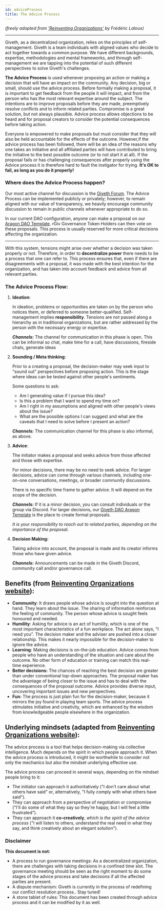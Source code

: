 ```yaml
---
id: adviceProcess
title: The Advice Process
---
```


*(freely adopted from ['Reinventing Organizations'](https://reinventingorganizationswiki.com/theory/decision-making/) by Frédéric Laloux)*

*****************************************************************

Giveth, as a decentralized organization, relies on the principles of self-management. Giveth is a team individuals with aligned values who decide to act together towards a common purpose. We have different backgrounds, expertise, methodologies and mental frameworks, and through self-management we are tapping into the potential of such different perspectives to solve Giveth's challenges.

**The Advice Process** is used whenever proposing an action or making a decision that will have an impact on the community. Any decision, big or small, should use the advice process. Before formally making a proposal, it is important to get feedback from the people it will impact, and from the person who has the most relevant expertise around the subject. The intentions are to improve proposals before they are made, preemptively resolve conflicts and to inform related parties. Compromise is a great solution, but not always plausible. Advice process allows objections to be heard and for proposal creators to consider the potential consequences before taking action.

Everyone is empowered to make proposals but must consider that they will also be held accountable for the effects of the outcome. However,if the advice process has been followed, there will be an idea of the reasons why one takes an initiative and all affiliated parties will have contributed to bring the initiative to the best possible outcome (or to not start it at all). If the proposal fails or has challenging consequences after properly using the Advice process it is therefore hard to fault the instigator for trying. **It's OK to fail, as long as you do it properly!**

### Where does the Advice Process happen?

Our most active channel for discussion is the [Giveth Forum](https://forum.giveth.io/). The Advice Process can be implemented publicly or privately; however, to remain aligned with our value of transparency, we heavily encourage community discussion to remain in public channels whenever appropriate to do so.

In our current DAO configuration, anyone can make a proposal on our [Aragon DAO Template](https://aragon.1hive.org/#/giveth/). rGiv Governance Token Holders can then vote on these proposals. This process is usually reserved for more critical decisions affecting the organization.

---

With this system, tensions might arise over whether a decision was taken properly or not. Therefore, in order to **decentralize power** there needs to be a process that one can refer to. This process ensures that, even if there are disagreements with a proposal, it  was made with the best intention for the organization, and has taken into account feedback and advice from all relevant parties.


### The Advice Process Flow:

1.  **Ideation**:

    In ideation, problems or opportunities are taken on by the person who notices them, or deferred to someone better-qualified. Self-management implies **responsibility**. Tensions are not passed along a hierarchy as in traditional organizations, but are rather addressed by the person with the necessary energy or expertise.


    ***Channels:*** The channel for communication in this phase is open. This can be informal so chat, make time for a call, have discussions, fireside chats, generate ideas


2.  **Sounding / Meta thinking**:

    Prior to a creating a proposal, the decision-maker may seek input to "sound out" perspectives before proposing action. This is the stage where ideas can be tested against other people's sentiments.


    Some questions to ask:

    *   Am I generating value if I pursue this idea?
    *   Is this a problem that I want to spend my time on?
    *   Am I right in my assumptions and aligned with other people's views about the issue?
    *   What are the possible options I can suggest and what are the caveats that I need to solve before I present an action?

    ***Channels:*** The communication channel for this phase is also informal, as above.

3.  **Advice**:

    The initiator makes a proposal and seeks advice from those affected and those with expertise.


    For minor decisions, there may be no need to seek advice. For larger decisions, advice can come through various channels, including one-on-one conversations, meetings, or broader community discussions.


    There is no specific time frame to gather advice. It will depend on the scope of the decision.


    ***Channels:*** If it is a minor decision, you can consult individuals or the group via Discord. For larger decisions, our [Giveth DAO Aragon Template](https://aragon.1hive.org/#/giveth/) is the place to create formal proposals.

    *It is your responsibility to reach out to related parties, depending on the importance of the proposal.*

4.  **Decision Making:**

    Taking advice into account, the proposal is made and its creator informs those who have given advice.

    ***Channels:*** Announcements can be made in the Giveth Discord, community call and/or governance call.

## Benefits (from [Reinventing Organizations website](https://reinventingorganizationswiki.com/theory/decision-making/)):

*   **Community**: It draws people whose advice is sought into the question at hand. They learn about the issue. The sharing of information reinforces the feeling of community. The person whose advice is sought feels honoured and needed.
*   **Humility**: Asking for advice is an act of humility, which is one of the most important characteristics of a fun workplace. The act alone says, "I need you". The decision maker and the adviser are pushed into a closer relationship. This makes it nearly impossible for the decision-maker to ignore the advice.
*   **Learning**: Making decisions is on-the-job education. Advice comes from people who have an understanding of the situation and care about the outcome. No other form of education or training can match this real-time experience.
*   **Better decisions:** The chances of reaching the best decision are greater than under conventional top-down approaches. The proposal maker has the advantage of being closer to the issue and has to deal with the consequences of the proposal outcome. Advice provides diverse input, uncovering important issues and new perspectives.
*   **Fun:** The process is just plain fun for the decision-maker, because it mirrors the joy found in playing team sports. The advice process stimulates initiative and creativity, which are enhanced by the wisdom from knowledgeable people elsewhere in the organization.


## Underlying mindsets (adapted from [Reinventing Organizations website](https://reinventingorganizationswiki.com/theory/decision-making/)):

The advice process is a tool that helps decision-making via collective intelligence. Much depends on the spirit in which people approach it. When the advice process is introduced, it might be worthwhile to consider not only the mechanics but also the mindset underlying effective use.

The advice process can proceed in several ways, depending on the mindset people bring to it:

*   The initiator can approach it authoritatively ("I don't care about what others have said" or, alternatively, "I fully comply with what others have said").
*   They can approach from a perspective of negotiation or compromise ("I'll do some of what they say so they're happy, but I will feel a little frustrated").
*   They can approach it **co-creatively**, *which is the spirit of the advice process* ("I will listen to others, understand the real need in what they say, and think creatively about an elegant solution").




### Disclaimer
**This document is not:**
*   A process to run governance meetings: As a decentralized organization, there are challenges with taking decisions in a confined time slot. The governance meeting should be seen as the right moment to do some stages of the advice process and take decisions if all the affected parties are present.
*   A dispute mechanism: Giveth is currently in the process of redefining our conflict resolution process.. Stay tuned!
*   A stone tablet of rules: This document has been created through advice process and it can be modified by it as well.
